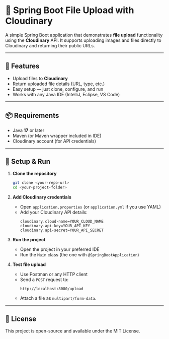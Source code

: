 # 📂 Spring Boot File Upload with Cloudinary

A simple Spring Boot application that demonstrates **file upload** functionality using the **Cloudinary** API.
It supports uploading images and files directly to Cloudinary and returning their public URLs.

---

## 🚀 Features
- Upload files to **Cloudinary**
- Return uploaded file details (URL, type, etc.)
- Easy setup — just clone, configure, and run
- Works with any Java IDE (IntelliJ, Eclipse, VS Code)

---

## 📦 Requirements
- Java **17** or later
- Maven (or Maven wrapper included in IDE)
- Cloudinary account (for API credentials)

---

## 🔧 Setup & Run

1. **Clone the repository**
   ```bash
   git clone <your-repo-url>
   cd <your-project-folder>
   ```

2. **Add Cloudinary credentials**
   - Open `application.properties` (or `application.yml` if you use YAML)
   - Add your Cloudinary API details:
     ```properties
     cloudinary.cloud-name=YOUR_CLOUD_NAME
     cloudinary.api-key=YOUR_API_KEY
     cloudinary.api-secret=YOUR_API_SECRET
     ```

3. **Run the project**
   - Open the project in your preferred IDE
   - Run the `Main` class (the one with `@SpringBootApplication`)

4. **Test file upload**
   - Use Postman or any HTTP client
   - Send a `POST` request to:
     ```
     http://localhost:8080/upload
     ```
   - Attach a file as `multipart/form-data`.

---

## 📜 License
This project is open-source and available under the MIT License.
